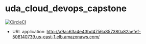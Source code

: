 # uda_cloud_devops_capstone

[![CircleCI](https://dl.circleci.com/status-badge/img/gh/canhbk/uda_cloud_devops_capstone/tree/main.svg?style=svg)](https://dl.circleci.com/status-badge/redirect/gh/canhbk/uda_cloud_devops_capstone/tree/main)

- URL application: http://a9ac63a4e43bd4756a857380a82aefef-508140739.us-east-1.elb.amazonaws.com/
